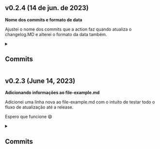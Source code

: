 ## v0.2.4 (14 de jun. de 2023) 
<p> <b> Nome dos commits e formato de data </b> </p> 
<p> Ajustei o nome dos commits que a action faz quando atualiza o changelog.MD e alterei o formato da data também. </p> 
<P>  </p> 

<details> <summary><h2>Commits</h2></summary> 

| Commit | Messsage | Author |
| -- | -- | -- |
| <a href="https://github.com/AntonioGally/github-actions-learning/commit/d31e4603d730405112aafa70f60685cacb04db1b">d31e460</a> | fix: :bug: Adjusting commit name | <img width="30px" src="https://avatars.githubusercontent.com/u/68209906?v=4"/> 

</details>

## v0.2.3 (June 14, 2023) 
<p> <b> Adicionando informações ao file-example.md </b> </p> 
<p> Adicionei uma linha nova ao file-example.md  com o intuito de testar todo o fluxo de atualização até a release. </p> 
<P> Espero que funcione 😄 </p> 

<details> <summary><h2>Commits</h2></summary> 

| Commit | Messsage | Author |
| -- | -- | -- |
| <a href="https://github.com/AntonioGally/github-actions-learning/commit/7d53e37699502e32150da319ac6547098ebcd2a1">7d53e37</a> | fix: :bug: Adjusting git add process | <img width="30px" src="https://avatars.githubusercontent.com/u/68209906?v=4"/> 
| <a href="https://github.com/AntonioGally/github-actions-learning/commit/1dc9b62f5e7b082410138cbaaef165abfe748a53">1dc9b62</a> | Merge branch 'main' into release/file-changes | <img width="30px" src="https://avatars.githubusercontent.com/u/68209906?v=4"/> 

</details>

